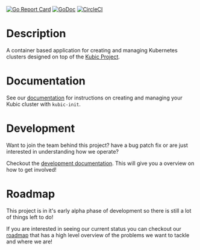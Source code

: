 
[![Go Report Card](https://goreportcard.com/badge/github.com/kubic-project/kubic-init)](https://goreportcard.com/report/github.com/kubic-project/kubic-init)  [![GoDoc](https://godoc.org/github.com/kubic-project/kubic-init?status.svg)](https://godoc.org/github.com/kubic-project/kubic-init) [![CircleCI](https://circleci.com/gh/kubic-project/kubic-init/tree/master.svg?style=svg)](https://circleci.com/gh/kubic-project/kubic-init/tree/master)

# Description

A container based application for creating and managing Kubernetes clusters designed on top of the [Kubic Project](https://en.opensuse.org/Portal:Kubic).

# Documentation

See our [documentation](docs/README.md) for instructions on creating and managing
your Kubic cluster with `kubic-init`.

# Development

Want to join the team behind this project? have a bug patch fix or are just interested in understanding how we operate?

Checkout the [development documentation](docs/devel.md). This will give you a overview on how to get involved!

# Roadmap

This project is in it's early alpha phase of development so there is still a lot of things left to do! 

If you are interested in seeing our current status you can checkout our [roadmap](docs/roadmap.md) that has a high level overview of the problems we want to tackle and where we are!
